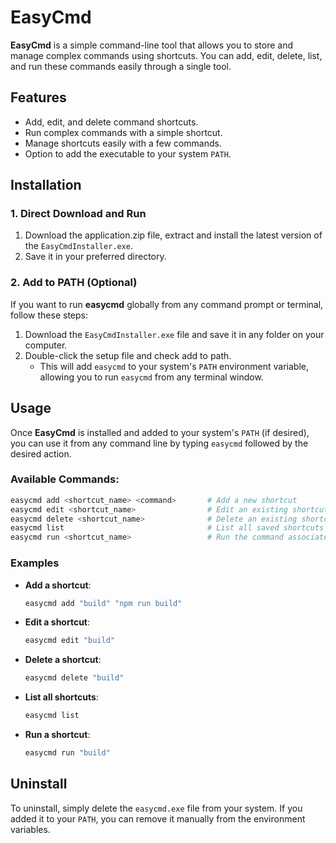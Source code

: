 
# EasyCmd

**EasyCmd** is a simple command-line tool that allows you to store and manage complex commands using shortcuts. You can add, edit, delete, list, and run these commands easily through a single tool.

## Features
- Add, edit, and delete command shortcuts.
- Run complex commands with a simple shortcut.
- Manage shortcuts easily with a few commands.
- Option to add the executable to your system `PATH`.

## Installation

### 1. Direct Download and Run

1. Download the application.zip file, extract and install the latest version of the `EasyCmdInstaller.exe`.
2. Save it in your preferred directory.

### 2. Add to PATH (Optional)

If you want to run **easycmd** globally from any command prompt or terminal, follow these steps:

1. Download the `EasyCmdInstaller.exe` file and save it in any folder on your computer.
2. Double-click the setup file and check add to path.
   - This will add `easycmd` to your system's `PATH` environment variable, allowing you to run `easycmd` from any terminal window.
   
## Usage

Once **EasyCmd** is installed and added to your system's `PATH` (if desired), you can use it from any command line by typing `easycmd` followed by the desired action.

### Available Commands:
```bash
easycmd add <shortcut_name> <command>       # Add a new shortcut
easycmd edit <shortcut_name>                # Edit an existing shortcut
easycmd delete <shortcut_name>              # Delete an existing shortcut
easycmd list                                # List all saved shortcuts
easycmd run <shortcut_name>                 # Run the command associated with the shortcut
```

### Examples

- **Add a shortcut**:
  ```bash
  easycmd add "build" "npm run build"
  ```

- **Edit a shortcut**:
  ```bash
  easycmd edit "build"
  ```

- **Delete a shortcut**:
  ```bash
  easycmd delete "build"
  ```

- **List all shortcuts**:
  ```bash
  easycmd list
  ```

- **Run a shortcut**:
  ```bash
  easycmd run "build"
  ```

## Uninstall

To uninstall, simply delete the `easycmd.exe` file from your system. If you added it to your `PATH`, you can remove it manually from the environment variables.


